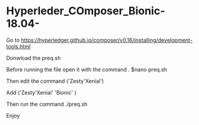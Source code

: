# Hyperleder_COmposer_Bionic-18.04-

Go to https://hyperledger.github.io/composer/v0.16/installing/development-tools.html

Donwload the preq.sh

Before running the file open it with the command . $nano preq.sh

Then edit the command ('Zesty'Xenial')

Add ('Zesty'Xenial' 'Bionic' )

Then run the command ./preq.sh 

Enjoy
